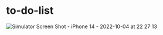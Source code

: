 # to-do-list
![Simulator Screen Shot - iPhone 14 - 2022-10-04 at 22 27 13](https://user-images.githubusercontent.com/69820306/193910068-e2c555c6-464c-4b6d-9ad7-6f999d362404.png)
